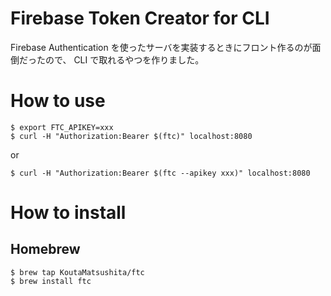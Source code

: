 # Firebase Token Creator for CLI

Firebase Authentication を使ったサーバを実装するときにフロント作るのが面倒だったので、 CLI で取れるやつを作りました。

# How to use

```shell
$ export FTC_APIKEY=xxx
$ curl -H "Authorization:Bearer $(ftc)" localhost:8080
```

or

```shell
$ curl -H "Authorization:Bearer $(ftc --apikey xxx)" localhost:8080
```

# How to install

## Homebrew

```shell
$ brew tap KoutaMatsushita/ftc
$ brew install ftc
```
